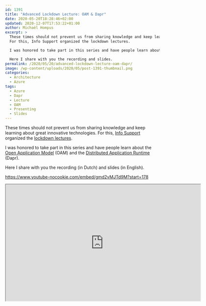 ```yaml
---
id: 1391
title: "Advanced Lockdown Lecture: OAM & Dapr"
date: 2020-05-20T18:28:46+02:00
updated: 2020-12-07T17:53:22+01:00
author: Michaël Hompus
excerpt: >
  These times should not prevent us from sharing knowledge and keep learning about great new technologies.
  For this, Info Support organized the lockdown lectures.

  I was honored to take part in this series and have people learn about the Open Application Model (OAM) and the Distributed Application Runtime (Dapr).

  Here I share with you the recording and slides.
permalink: /2020/05/20/advanced-lockdown-lecture-oam-dapr/
image: /wp-content/uploads/2020/05/post-1391-thumbnail.png
categories:
  - Architecture
  - Azure
tags:
  - Azure
  - Dapr
  - Lecture
  - OAM
  - Presenting
  - Slides
---
```


These times should not prevent us from sharing knowledge and keep learning about great innovative technologies.
For this, [Info Support](https://www.infosupport.com) organized the
[lockdown lectures](https://www.youtube.com/playlist?list=PL9xhFTKAjJeHH5LqxGa2sGc0UH7zU8-I_).

I was honored to take part in this series and have people learn about the
[Open Application Model](https://oam.dev/) (OAM) and the [Distributed Application Runtime](https://dapr.io/) (Dapr).

<!--more-->

Here I share with you the recording (in Dutch) and slides (in English).

<https://www.youtube-nocookie.com/embed/gmd2vMJTd9M?start=178>

<iframe src="https://onedrive.live.com/embed?cid=2D38DB8234B02DA9&resid=2D38DB8234B02DA9%211433375&authkey=AOJOwsKkqxe-0hQ&em=2" width="635" height="381" loading="lazy" lang="en"></iframe>
